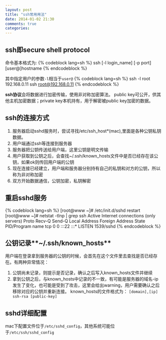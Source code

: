 ```yaml
---
layout: post
title: "ssh常用用法"
date: 2014-01-02 21:30
comments: true
categories: 
---
```


ssh即**secure shell protocol**
------------------------------
命令基本格式为:
{% codeblock lang=sh %}
ssh [-l login_name] [-p port] [user@]hostname
{% endcodeblock %}

其中指定用户的参数`-l`相当于`user@`
{% codeblock lang=sh %}
ssh -l root 192.168.0.11
ssh root@192.168.0.11
{% endcodeblock %}

**ssh协议**会将数据进行加密传输，使用非对称加密算法。
public key可公开，供其他主机加密数据；private key本机持有，用于解密被public key加密的数据。

ssh的连接方式
------------
1. 服务器启动sshd服务时，尝试寻找/etc/ssh_host*(mac),里面是各种公钥私钥数据。
2. 用户端通过ssh等连接到服务器
3. 服务器把公钥传送给用户端，这里公钥是明文传输
4. 用户获取到公钥之后，会查找~/.ssh/known_hosts文件中是否已经存在该公钥，如果ok则传回用户端的公钥
5. 现在连接已经建立，用户端和服务器分别持有自己的私钥和对方的公钥，所以称为非对称加密
6. 双方开始数据通信，公钥加密，私钥解密

重启sshd服务
-----------
{% codeblock lang=sh %}
[root@www ~]# /etc/init.d/sshd restart
[root@www ~]# netstat -tlnp | grep ssh
Active Internet connections (only servers)
Proto Recv-Q Send-Q Local Address  Foreign Address  State   PID/Program name
tcp        0      0 :::22          :::*             LISTEN  1539/sshd
{% endcodeblock %}

公钥记录**~/.ssh/known_hosts**
-----------------------------
用户端在登录拿到服务器的公钥的时候，会首先在这个文件里去查找是否已经存在。有两种异常情况：
1. 公钥尚未记录，则提示是否记录，确认之后写入known_hosts文件并继续
2. 拿到公钥之后，与known_hosts中记录的不一致，有可能是服务器的域名-ip发生了变化，也可能是受到了攻击，这里会给出warning，用户需要确认之后移除对应的公钥并重新连接。
known_hosts的文件格式为：
`[domain],[ip] ssh-rsa [public-key]`

sshd详细配置
-----------
mac下配置文件位于`/etc/sshd_config`，其他系统可能位于`/etc/ssh/sshd_config`
